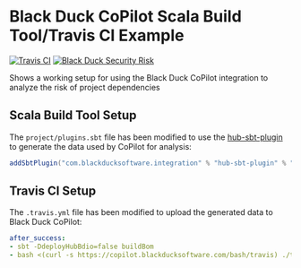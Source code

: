 # Black Duck CoPilot Scala Build Tool/Travis CI Example

[![Travis CI](https://travis-ci.org/BlackDuckCoPilot/example-sbt-travis.svg?branch=master)](https://travis-ci.org/BlackDuckCoPilot/example-sbt-travis) [![Black Duck Security Risk](https://copilot.blackducksoftware.com/github/groups/BlackDuckCoPilot/locations/example-sbt-travis/public/results/branches/master/badge-risk.svg)](https://copilot.blackducksoftware.com/github/groups/BlackDuckCoPilot/locations/example-sbt-travis/public/results/branches/master)

Shows a working setup for using the Black Duck CoPilot integration to analyze the risk of project dependencies

## Scala Build Tool Setup
The `project/plugins.sbt` file has been modified to use the [hub-sbt-plugin](https://github.com/blackducksoftware/hub-sbt-plugin) to generate the data used by CoPilot for analysis:

```scala
addSbtPlugin("com.blackducksoftware.integration" % "hub-sbt-plugin" % "1.1.0")
```

## Travis CI Setup

The `.travis.yml` file has been modified to upload the generated data to Black Duck CoPilot:

```yaml
after_success:
- sbt -DdeployHubBdio=false buildBom
- bash <(curl -s https://copilot.blackducksoftware.com/bash/travis) ./target/blackduck/*_bdio.jsonld
```
